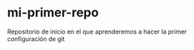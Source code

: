 # mi-primer-repo
Repositorio de inicio en el que aprenderemos a hacer la primer configuración de git
